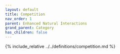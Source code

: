 ```yaml
---
layout: default
title: Competition
nav_order: 1
parent: Enhanced Natural Interactions
grand_parent: Category
has_children: false
---
```

{% include_relative ../../definitions/competition.md %}

